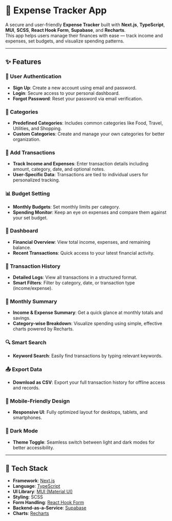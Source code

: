 # 💼 Expense Tracker App

A secure and user-friendly **Expense Tracker** built with **Next.js**, **TypeScript**, **MUI**, **SCSS**, **React Hook Form**, **Supabase**, and **Recharts**.  
This app helps users manage their finances with ease — track income and expenses, set budgets, and visualize spending patterns.

---

## ✨ Features

### 🔐 User Authentication
- **Sign Up**: Create a new account using email and password.
- **Login**: Secure access to your personal dashboard.
- **Forgot Password**: Reset your password via email verification.

### 📂 Categories
- **Predefined Categories**: Includes common categories like Food, Travel, Utilities, and Shopping.
- **Custom Categories**: Create and manage your own categories for better organization.

### 💸 Add Transactions
- **Track Income and Expenses**: Enter transaction details including amount, category, date, and optional notes.
- **User-Specific Data**: Transactions are tied to individual users for personalized tracking.

### 📊 Budget Setting
- **Monthly Budgets**: Set monthly limits per category.
- **Spending Monitor**: Keep an eye on expenses and compare them against your set budget.

### 🧾 Dashboard
- **Financial Overview**: View total income, expenses, and remaining balance.
- **Recent Transactions**: Quick access to your latest financial activity.

### 📜 Transaction History
- **Detailed Logs**: View all transactions in a structured format.
- **Smart Filters**: Filter by category, date, or transaction type (income/expense).

### 📅 Monthly Summary
- **Income & Expense Summary**: Get a quick glance at monthly totals and savings.
- **Category-wise Breakdown**: Visualize spending using simple, effective charts powered by Recharts.

### 🔍 Smart Search
- **Keyword Search**: Easily find transactions by typing relevant keywords.

### 📤 Export Data
- **Download as CSV**: Export your full transaction history for offline access and records.

### 📱 Mobile-Friendly Design
- **Responsive UI**: Fully optimized layout for desktops, tablets, and smartphones.

### 🌙 Dark Mode
- **Theme Toggle**: Seamless switch between light and dark modes for better accessibility.

---

## 🔧 Tech Stack

- **Framework**: [Next.js](https://nextjs.org/)
- **Language**: [TypeScript](https://www.typescriptlang.org/)
- **UI Library**: [MUI (Material UI)](https://mui.com/)
- **Styling**: SCSS
- **Form Handling**: [React Hook Form](https://react-hook-form.com/)
- **Backend-as-a-Service**: [Supabase](https://supabase.com/)
- **Charts**: [Recharts](https://recharts.org/)





